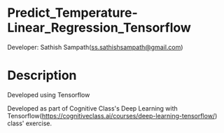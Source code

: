 # Predict_Temperature-Linear_Regression_Tensorflow

Developer: Sathish Sampath(ss.sathishsampath@gmail.com)

# Description
Developed using Tensorflow

Developed as part of Cognitive Class's Deep Learning with Tensorflow(https://cognitiveclass.ai/courses/deep-learning-tensorflow/) class' exercise.

